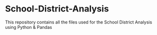 # School-District-Analysis
This repository contains all the files used for the School District Analysis using Python &amp; Pandas
